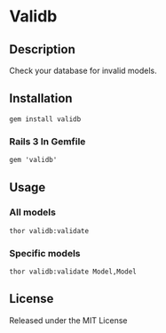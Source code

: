 # Validb

## Description

Check your database for invalid models.

## Installation
    gem install validb

### Rails 3 In Gemfile

    gem 'validb'

## Usage

### All models
    thor validb:validate 

### Specific models
    thor validb:validate Model,Model

## License
Released under the MIT License
